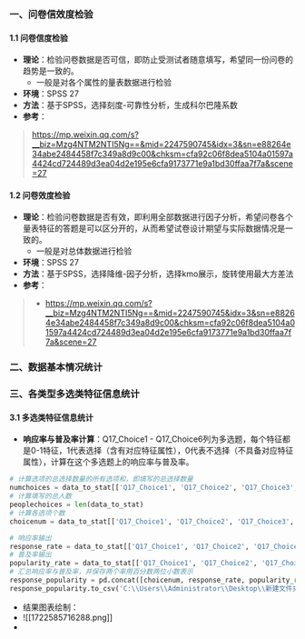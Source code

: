 ### 一、问卷信效度检验
#### 1.1 问卷信度检验
- **理论**：检验问卷数据是否可信，即防止受测试者随意填写，希望同一份问卷的趋势是一致的。
	- 一般是对各个属性的量表数据进行检验
- **环境**：SPSS 27
- **方法**：基于SPSS，选择刻度-可靠性分析，生成科尔巴隆系数
- **参考**：
> https://mp.weixin.qq.com/s?__biz=Mzg4NTM2NTI5Ng==&mid=2247590745&idx=3&sn=e88264e34abe2484458f7c349a8d9c00&chksm=cfa92c06f8dea5104a01597a4424cd724489d3ea04d2e195e6cfa9173771e9a1bd30ffaa7f7a&scene=27
#### 1.2 问卷效度检验
- **理论**：检验问卷数据是否有效，即利用全部数据进行因子分析，希望问卷各个量表特征的答题是可以区分开的，从而希望试卷设计期望与实际数据情况是一致的。
	- 一般是对总体数据进行检验
- **环境**：SPSS 27
- **方法**：基于SPSS，选择降维-因子分析，选择kmo展示，旋转使用最大方差法
- **参考**：
> - https://mp.weixin.qq.com/s?__biz=Mzg4NTM2NTI5Ng==&mid=2247590745&idx=3&sn=e88264e34abe2484458f7c349a8d9c00&chksm=cfa92c06f8dea5104a01597a4424cd724489d3ea04d2e195e6cfa9173771e9a1bd30ffaa7f7a&scene=27

### 二、数据基本情况统计


### 三、各类型多选类特征信息统计
#### 3.1 多选类特征信息统计
- **响应率与普及率计算**：Q17_Choice1 - Q17_Choice6列为多选题，每个特征都是0-1特征，1代表选择（含有对应特征属性），0代表不选择（不具备对应特征属性），计算在这个多选题上的响应率与普及率。
```python
# 计算选项的总选择数量的所有选项和，即填写的总选择数量
numchoices = data_to_stat[['Q17_Choice1', 'Q17_Choice2', 'Q17_Choice3', 'Q17_Choice4', 'Q17_Choice5', 'Q17_Choice6']].sum(axis=0).sum()
# 计算填写的总人数
peoplechoices = len(data_to_stat)  
# 计算各选项个数  
choicenum = data_to_stat[['Q17_Choice1', 'Q17_Choice2', 'Q17_Choice3', 'Q17_Choice4', 'Q17_Choice5', 'Q17_Choice6']].sum(axis=0) 

# 响应率输出  
response_rate = data_to_stat[['Q17_Choice1', 'Q17_Choice2', 'Q17_Choice3', 'Q17_Choice4', 'Q17_Choice5', 'Q17_Choice6']].sum(axis=0)/numchoices  
# 普及率输出  
popularity_rate = data_to_stat[['Q17_Choice1', 'Q17_Choice2', 'Q17_Choice3', 'Q17_Choice4', 'Q17_Choice5', 'Q17_Choice6']].sum(axis=0)/peoplechoices  
# 汇总响应率与普及率，并保存两个率用百分数两位小数表示  
response_popularity = pd.concat([choicenum, response_rate, popularity_rate], axis=1)  
response_popularity.to_csv('C:\\Users\\Administrator\\Desktop\\新建文件夹\\响应率与普及率.csv')
``` 
- 结果图表绘制：
- ![[1722585716288.png]]
- 
